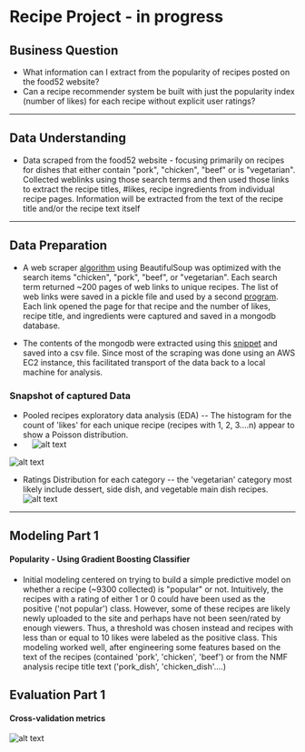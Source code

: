 # Recipe Project - in progress
## Business Question
* What information can I extract from the popularity of recipes posted on the food52 website?
* Can a recipe recommender system be built with just the popularity index (number of likes) for each recipe without explicit user ratings?
---
## Data Understanding
* Data scraped from the food52 website - focusing primarily on recipes for dishes that either contain "pork", "chicken", "beef" or is "vegetarian".  Collected weblinks using those search terms and then used those links to extract the recipe titles, #likes, recipe ingredients from individual recipe pages.  Information will be extracted from the text of the recipe title and/or the recipe text itself
---
## Data Preparation
* A web scraper [algorithm](https://github.com/pineda-vv/Data-Science-Projects/blob/master/recipe_project/recipe_src/pickle_main_ingredient.py) using BeautifulSoup was optimized with the search items "chicken", "pork", "beef", or "vegetarian". Each search term returned ~200 pages of web links to unique recipes.  The list of web links were saved in a pickle file and used by a second [program](https://github.com/pineda-vv/Data-Science-Projects/blob/master/recipe_project/recipe_src/food52_scraper_pickleuser.py).  Each link opened the page for that recipe and the number of likes, recipe title, and ingredients were captured and saved in a mongodb database.

* The contents of the mongodb were extracted using this [snippet](https://github.com/pineda-vv/Data-Science-Projects/blob/master/recipe_project/recipe_src/recipe_eda.py) and saved into a csv file.  Since most of the scraping was done using an AWS EC2 instance, this facilitated transport of the data back to a local machine for analysis.

### Snapshot of captured Data


* Pooled recipes exploratory data analysis (EDA)
-- The histogram for the count of 'likes' for each unique recipe (recipes with 1, 2, 3....n) appear to show a Poisson distribution.
* &nbsp;&nbsp;&nbsp;&nbsp;![alt text](https://github.com/pineda-vv/Data-Science-Projects/blob/master/recipe_project/data/latex_poisson_pmf.png)

![alt text](https://github.com/pineda-vv/Data-Science-Projects/blob/master/recipe_project/data/distribution.png)
* Ratings Distribution for each category -- the 'vegetarian' category most likely include dessert, side dish, and vegetable main dish recipes.
![alt text](https://github.com/pineda-vv/Data-Science-Projects/blob/master/recipe_project/data/distribution_ingredients.png)

---
## Modeling Part 1
#### Popularity - Using Gradient Boosting Classifier
* Initial modeling centered on trying to build a simple predictive model on whether a recipe (~9300 collected) is "popular" or not.  Intuitively, the recipes with a rating of either 1 or 0 could have been used as the positive ('not popular') class.  However, some of these recipes are likely newly uploaded to the site and perhaps have not been seen/rated by enough viewers.  Thus, a threshold was chosen instead and recipes with less than or equal to 10 likes were labeled as the positive class.  This modeling worked well, after engineering some features based on the text of the recipes (contained 'pork', 'chicken', 'beef') or from the NMF analysis recipe title text ('pork_dish', 'chicken_dish'....)

## Evaluation Part 1
#### Cross-validation metrics
![alt text](https://github.com/pineda-vv/Data-Science-Projects/blob/master/recipe_project/data/classifier_analysis.png)
